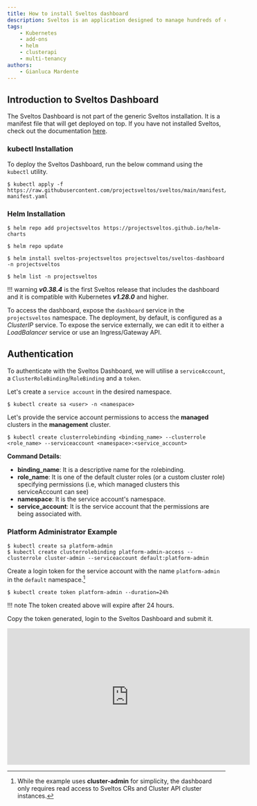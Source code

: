 ```yaml
---
title: How to install Sveltos dashboard
description: Sveltos is an application designed to manage hundreds of clusters by providing declarative cluster APIs. Learn here how to install Sveltos.
tags:
    - Kubernetes
    - add-ons
    - helm
    - clusterapi
    - multi-tenancy
authors:
    - Gianluca Mardente
---
```


## Introduction to Sveltos Dashboard

The Sveltos Dashboard is not part of the generic Sveltos installation. It is a manifest file that will get deployed on top. If you have not installed Sveltos, check out the documentation [here](../install/install.md).

### kubectl Installation

To deploy the Sveltos Dashboard, run the below command using the `kubectl` utility.

```
$ kubectl apply -f https://raw.githubusercontent.com/projectsveltos/sveltos/main/manifest/dashboard-manifest.yaml

```

### Helm Installation

```
$ helm repo add projectsveltos https://projectsveltos.github.io/helm-charts

$ helm repo update

$ helm install sveltos-projectsveltos projectsveltos/sveltos-dashboard -n projectsveltos

$ helm list -n projectsveltos
```

!!! warning
    **_v0.38.4_** is the first Sveltos release that includes the dashboard and it is compatible with Kubernetes **_v1.28.0_** and higher.

To access the dashboard, expose the `dashboard` service in the `projectsveltos` namespace. The deployment, by default, is configured as a _ClusterIP_ service. To expose the service externally, we can edit it to either a _LoadBalancer_ service or use an Ingress/Gateway API.

## Authentication

To authenticate with the Sveltos Dashboard, we will utilise a `serviceAccount`, a `ClusterRoleBinding`/`RoleBinding` and a `token`.

Let's create a `service account` in the desired namespace.

```
$ kubectl create sa <user> -n <namespace>
```

Let's provide the service account permissions to access the **managed** clusters in the **management** cluster.

```
$ kubectl create clusterrolebinding <binding_name> --clusterrole <role_name> --serviceaccount <namespace>:<service_account>
```

**Command Details**:

- **binding_name**: It is a descriptive name for the rolebinding.
- **role_name**: It is one of the default cluster roles (or a custom cluster role) specifying permissions (i.e, which managed clusters this serviceAccount can see)
- **namespace**: It is the service account's namespace.
- **service_account**: It is the service account that the permissions are being associated with.

### Platform Administrator Example

```
$ kubectl create sa platform-admin
$ kubectl create clusterrolebinding platform-admin-access --clusterrole cluster-admin --serviceaccount default:platform-admin
```

Create a login token for the service account with the name `platform-admin` in the `default` namespace.[^1]

```
$ kubectl create token platform-admin --duration=24h
```

!!! note
    The token created above will expire after 24 hours.

Copy the token generated, login to the Sveltos Dashboard and submit it.

<iframe width="560" height="315" src="https://www.youtube.com/embed/njKPLa-qTCM?si=SjBEc4ctkMyKG1N0" title="YouTube video player" frameborder="0" allow="accelerometer; autoplay; clipboard-write; encrypted-media; gyroscope; picture-in-picture; web-share" referrerpolicy="strict-origin-when-cross-origin" allowfullscreen></iframe>

[^1]: While the example uses __cluster-admin__ for simplicity, the dashboard only requires read access to Sveltos CRs and Cluster API cluster instances.